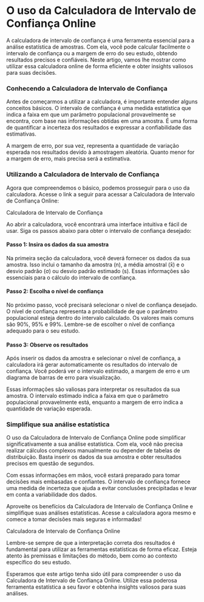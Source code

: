 O uso da Calculadora de Intervalo de Confiança Online
=====================================================

A calculadora de intervalo de confiança é uma ferramenta essencial para a análise estatística de amostras. Com ela, você pode calcular facilmente o intervalo de confiança ou a margem de erro do seu estudo, obtendo resultados precisos e confiáveis. Neste artigo, vamos lhe mostrar como utilizar essa calculadora online de forma eficiente e obter insights valiosos para suas decisões.

### Conhecendo a Calculadora de Intervalo de Confiança

Antes de começarmos a utilizar a calculadora, é importante entender alguns conceitos básicos. O intervalo de confiança é uma medida estatística que indica a faixa em que um parâmetro populacional provavelmente se encontra, com base nas informações obtidas em uma amostra. É uma forma de quantificar a incerteza dos resultados e expressar a confiabilidade das estimativas.

A margem de erro, por sua vez, representa a quantidade de variação esperada nos resultados devido à amostragem aleatória. Quanto menor for a margem de erro, mais precisa será a estimativa.

### Utilizando a Calculadora de Intervalo de Confiança

Agora que compreendemos o básico, podemos prosseguir para o uso da calculadora. Acesse o link a seguir para acessar a Calculadora de Intervalo de Confiança Online:

Calculadora de Intervalo de Confiança

Ao abrir a calculadora, você encontrará uma interface intuitiva e fácil de usar. Siga os passos abaixo para obter o intervalo de confiança desejado:

#### Passo 1: Insira os dados da sua amostra

Na primeira seção da calculadora, você deverá fornecer os dados da sua amostra. Isso inclui o tamanho da amostra (n), a média amostral (x̄) e o desvio padrão (σ) ou desvio padrão estimado (s). Essas informações são essenciais para o cálculo do intervalo de confiança.

#### Passo 2: Escolha o nível de confiança

No próximo passo, você precisará selecionar o nível de confiança desejado. O nível de confiança representa a probabilidade de que o parâmetro populacional esteja dentro do intervalo calculado. Os valores mais comuns são 90%, 95% e 99%. Lembre-se de escolher o nível de confiança adequado para o seu estudo.

#### Passo 3: Observe os resultados

Após inserir os dados da amostra e selecionar o nível de confiança, a calculadora irá gerar automaticamente os resultados do intervalo de confiança. Você poderá ver o intervalo estimado, a margem de erro e um diagrama de barras de erro para visualização.

Essas informações são valiosas para interpretar os resultados da sua amostra. O intervalo estimado indica a faixa em que o parâmetro populacional provavelmente está, enquanto a margem de erro indica a quantidade de variação esperada.

### Simplifique sua análise estatística

O uso da Calculadora de Intervalo de Confiança Online pode simplificar significativamente a sua análise estatística. Com ela, você não precisa realizar cálculos complexos manualmente ou depender de tabelas de distribuição. Basta inserir os dados da sua amostra e obter resultados precisos em questão de segundos.

Com essas informações em mãos, você estará preparado para tomar decisões mais embasadas e confiantes. O intervalo de confiança fornece uma medida de incerteza que ajuda a evitar conclusões precipitadas e levar em conta a variabilidade dos dados.

Aproveite os benefícios da Calculadora de Intervalo de Confiança Online e simplifique suas análises estatísticas. Acesse a calculadora agora mesmo e comece a tomar decisões mais seguras e informadas!

Calculadora de Intervalo de Confiança Online

Lembre-se sempre de que a interpretação correta dos resultados é fundamental para utilizar as ferramentas estatísticas de forma eficaz. Esteja atento às premissas e limitações do método, bem como ao contexto específico do seu estudo.

Esperamos que este artigo tenha sido útil para compreender o uso da Calculadora de Intervalo de Confiança Online. Utilize essa poderosa ferramenta estatística a seu favor e obtenha insights valiosos para suas análises.